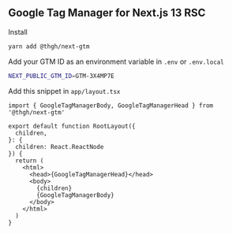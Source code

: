 ## Google Tag Manager for Next.js 13 RSC

Install

```bash
yarn add @thgh/next-gtm
```

Add your GTM ID as an environment variable in `.env` or `.env.local`

```bash
NEXT_PUBLIC_GTM_ID=GTM-3X4MP7E
```

Add this snippet in `app/layout.tsx`

```tsx
import { GoogleTagManagerBody, GoogleTagManagerHead } from '@thgh/next-gtm'

export default function RootLayout({
  children,
}: {
  children: React.ReactNode
}) {
  return (
    <html>
      <head>{GoogleTagManagerHead}</head>
      <body>
        {children}
        {GoogleTagManagerBody}
      </body>
    </html>
  )
}
```
